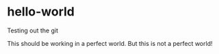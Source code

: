 # hello-world
Testing out the git

This should be working in a perfect world. But this is not a perfect world!
